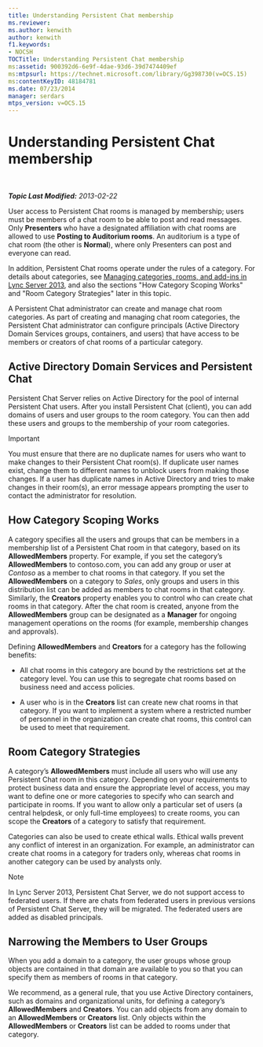 ```yaml
---
title: Understanding Persistent Chat membership
ms.reviewer: 
ms.author: kenwith
author: kenwith
f1.keywords:
- NOCSH
TOCTitle: Understanding Persistent Chat membership
ms:assetid: 900392d6-6e9f-4dae-93d6-39d7474409ef
ms:mtpsurl: https://technet.microsoft.com/library/Gg398730(v=OCS.15)
ms:contentKeyID: 48184781
ms.date: 07/23/2014
manager: serdars
mtps_version: v=OCS.15
---
```


<div data-xmlns="http://www.w3.org/1999/xhtml">

<div class="topic" data-xmlns="http://www.w3.org/1999/xhtml" data-msxsl="urn:schemas-microsoft-com:xslt" data-cs="http://msdn.microsoft.com/en-us/">

<div data-asp="http://msdn2.microsoft.com/asp">

# Understanding Persistent Chat membership

</div>

<div id="mainSection">

<div id="mainBody">

<span> </span>

_**Topic Last Modified:** 2013-02-22_

User access to Persistent Chat rooms is managed by membership; users must be members of a chat room to be able to post and read messages. Only **Presenters** who have a designated affiliation with chat rooms are allowed to use **Posting to Auditorium rooms**. An auditorium is a type of chat room (the other is **Normal**), where only Presenters can post and everyone can read.

In addition, Persistent Chat rooms operate under the rules of a category. For details about categories, see [Managing categories, rooms, and add-ins in Lync Server 2013](lync-server-2013-managing-categories-rooms-and-add-ins.md), and also the sections "How Category Scoping Works" and "Room Category Strategies" later in this topic.

A Persistent Chat administrator can create and manage chat room categories. As part of creating and managing chat room categories, the Persistent Chat administrator can configure principals (Active Directory Domain Services groups, containers, and users) that have access to be members or creators of chat rooms of a particular category.

<div>

## Active Directory Domain Services and Persistent Chat

Persistent Chat Server relies on Active Directory for the pool of internal Persistent Chat users. After you install Persistent Chat (client), you can add domains of users and user groups to the room category. You can then add these users and groups to the membership of your room categories.

<div>


> [!IMPORTANT]  
> You must ensure that there are no duplicate names for users who want to make changes to their Persistent Chat room(s). If duplicate user names exist, change them to different names to unblock users from making those changes. If a user has duplicate names in Active Directory and tries to make changes in their room(s), an error message appears prompting the user to contact the administrator for resolution.



</div>

</div>

<div>

## How Category Scoping Works

A category specifies all the users and groups that can be members in a membership list of a Persistent Chat room in that category, based on its **AllowedMembers** property. For example, if you set the category’s **AllowedMembers** to contoso.com, you can add any group or user at *Contoso* as a member to chat rooms in that category. If you set the **AllowedMembers** on a category to *Sales*, only groups and users in this distribution list can be added as members to chat rooms in that category. Similarly, the **Creators** property enables you to control who can create chat rooms in that category. After the chat room is created, anyone from the **AllowedMembers** group can be designated as a **Manager** for ongoing management operations on the rooms (for example, membership changes and approvals).

Defining **AllowedMembers** and **Creators** for a category has the following benefits:

  - All chat rooms in this category are bound by the restrictions set at the category level. You can use this to segregate chat rooms based on business need and access policies.

  - A user who is in the **Creators** list can create new chat rooms in that category. If you want to implement a system where a restricted number of personnel in the organization can create chat rooms, this control can be used to meet that requirement.

</div>

<div>

## Room Category Strategies

A category’s **AllowedMembers** must include all users who will use any Persistent Chat room in this category. Depending on your requirements to protect business data and ensure the appropriate level of access, you may want to define one or more categories to specify who can search and participate in rooms. If you want to allow only a particular set of users (a central helpdesk, or only full-time employees) to create rooms, you can scope the **Creators** of a category to satisfy that requirement.

Categories can also be used to create ethical walls. Ethical walls prevent any conflict of interest in an organization. For example, an administrator can create chat rooms in a category for traders only, whereas chat rooms in another category can be used by analysts only.

<div>


> [!NOTE]  
> In Lync Server 2013, Persistent Chat Server, we do not support access to federated users. If there are chats from federated users in previous versions of Persistent Chat Server, they will be migrated. The federated users are added as disabled principals.



</div>

</div>

<div>

## Narrowing the Members to User Groups

When you add a domain to a category, the user groups whose group objects are contained in that domain are available to you so that you can specify them as members of rooms in that category.

We recommend, as a general rule, that you use Active Directory containers, such as domains and organizational units, for defining a category’s **AllowedMembers** and **Creators**. You can add objects from any domain to an **AllowedMembers** or **Creators** list. Only objects within the **AllowedMembers** or **Creators** list can be added to rooms under that category.

</div>

</div>

<span> </span>

</div>

</div>

</div>

